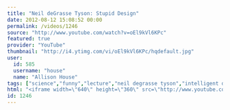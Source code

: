 ```yaml
---
title: "Neil deGrasse Tyson: Stupid Design"
date: 2012-08-12 15:08:52 00:00
permalink: /videos/1246
source: "http://www.youtube.com/watch?v=oEl9kVl6KPc"
featured: true
provider: "YouTube"
thumbnail: "http://i4.ytimg.com/vi/oEl9kVl6KPc/hqdefault.jpg"
user:
  id: 585
  username: "house"
  name: "Allison House"
tags: ["science","funny","lecture","neil degrasse tyson","intelligent design"]
html: "<iframe width=\"640\" height=\"360\" src=\"http://www.youtube.com/embed/oEl9kVl6KPc?wmode=transparent&fs=1&feature=oembed\" frameborder=\"0\" allowfullscreen></iframe>"
id: 1246
---
```


